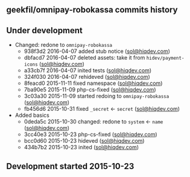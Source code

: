 geekfil/omnipay-robokassa commits history
----------------------------------------

## Under development

- Changed: redone to `omnipay-robokassa`
    - 938f3d2 2016-04-07 added stub notice (sol@hiqdev.com)
    - dbfacd7 2016-04-07 deleted assets: take it from `hidev/payment-icons` (sol@hiqdev.com)
    - a33cb7f 2016-04-07 inited tests (sol@hiqdev.com)
    - 324f030 2016-04-07 rehideved (sol@hiqdev.com)
    - 8feacd0 2015-11-11 fixed namespace (sol@hiqdev.com)
    - 7ba90e5 2015-11-09 php-cs-fixed (sol@hiqdev.com)
    - 3c03a30 2015-11-09 started redoing to `omnipay-robokassa` (sol@hiqdev.com)
    - fb456d6 2015-10-31 fixed `_secret` <- `secret` (sol@hiqdev.com)
- Added basics
    - 0deda5c 2015-10-30 changed: redone to `system` <- `name` (sol@hiqdev.com)
    - 3cc40e3 2015-10-23 php-cs-fixed (sol@hiqdev.com)
    - bcc0d60 2015-10-23 hideved (sol@hiqdev.com)
    - 434b7b2 2015-10-23 inited (sol@hiqdev.com)

## Development started 2015-10-23

